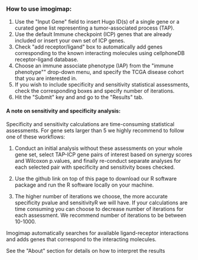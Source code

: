 ### How to use imogimap:

1. Use the "Input Gene" field to insert Hugo ID(s) of a single gene or a curated gene list representing a tumor-associated process (TAP). 
2. Use the default Immune checkpoint (ICP) genes that are already included or insert your own set of ICP genes.
3. Check "add receptor/ligand" box to automatically add genes corresponding to the known interacting molecules using cellphoneDB receptor-ligand database.  
4. Choose an immune associate phenotype (IAP) from the "immune phenotype"" drop-down menu, and specify the TCGA disease cohort that you are interested in. 
5. If you wish to include specificity and sensitivity statistical assessments, check the corresponding boxes and specify number of iterations. 
4. Hit the  "Submit" key and and go to the "Results" tab. 


#### A note on sensitivity and specificity analysis:

Specificity and sensitivity calculations are time-consuming statistical assessments. For gene sets larger than 5 we highly recommend to follow one of these workflows:

1. Conduct an initial analysis without these assessments on your whole gene set, select TAP-ICP gene pairs of interest based on synergy scores and Wilcoxon p.values, and finally re-conduct separate analyses for each selected pair with specificity and sensitivity boxes checked. 

2. Use the github link on top of this page to download our R software package and run the R software locally on your machine.

3. The higher number of iterations we choose, the more accurate specificity pvalue and sensitivityR we will have. If your calculations are time consuming you can choose to decrease number of iterations for each assessment. We recommend number of iterations to be between 10-1000. 

Imogimap automatically searches for available ligand-receptor interactions and adds genes that correspond to the interacting molecules.

See the "About" section for details on how to interpret the results 
